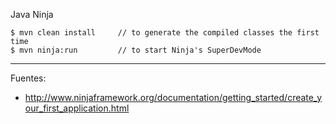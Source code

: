 Java Ninja

    $ mvn clean install     // to generate the compiled classes the first time
    $ mvn ninja:run         // to start Ninja's SuperDevMode

---

Fuentes:

+ http://www.ninjaframework.org/documentation/getting_started/create_your_first_application.html